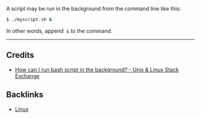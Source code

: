 

A script may be run in the background from the command line like this:

```bash
$ ./myscript.sh &
```

In other words, append  `&` to the command.

---
## Credits
- [How can I run bash script in the background? - Unix & Linux Stack Exchange](https://unix.stackexchange.com/questions/616232/how-can-i-run-bash-script-in-the-background)

## Backlinks
- [Linux](📁developer/Linux/Linux.md)